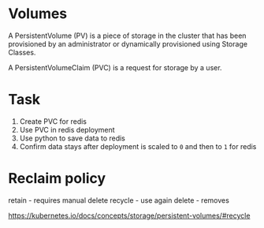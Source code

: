 # Volumes

A PersistentVolume (PV) is a piece of storage in the cluster that has been provisioned by an administrator or dynamically provisioned using Storage Classes.

A PersistentVolumeClaim (PVC) is a request for storage by a user.

# Task
1. Create PVC for redis
2. Use PVC in redis deployment
3. Use python to save data to redis
4. Confirm data stays after deployment is scaled to `0` and then to `1` for redis


# Reclaim policy
retain - requires manual delete
recycle - use again
delete - removes

https://kubernetes.io/docs/concepts/storage/persistent-volumes/#recycle
